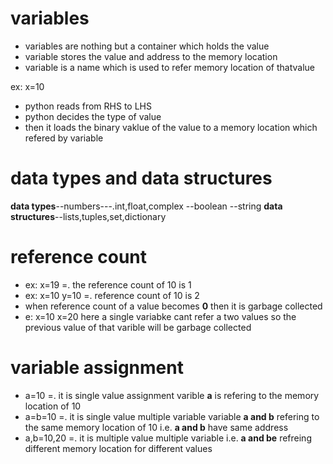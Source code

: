 # variables
- variables are nothing but a container which holds the value 
- variable stores the value and address to the memory location
- variable is a name which is used to refer memory location of thatvalue

ex: x=10
- python reads from RHS to LHS
- python decides the type of value
- then it loads the binary vaklue of the value to a memory location which refered by variable

# data types and data structures
**data types**--numbers---.int,float,complex
               --boolean
               --string
**data structures**--lists,tuples,set,dictionary

# reference count
- ex: x=19    =. the reference count of 10 is 1
- ex: x=10
      y=10     =. reference count of 10 is 2
 - when reference count of a value becomes **0** then it is garbage collected
 - e: x=10
      x=20 
        here a single variabke cant refer a two values so the previous value of that varible will be garbage collected

# variable assignment
- a=10   =. it is single value assignment varible **a** is refering to the memory location of 10
- a=b=10  =. it is single value multiple variable variable **a and b** refering to the same memory location of 10 i.e. **a and b** have same address
- a,b=10,20   =. it is multiple value multiple variable i.e. **a and be** refreing different memory location for different values
